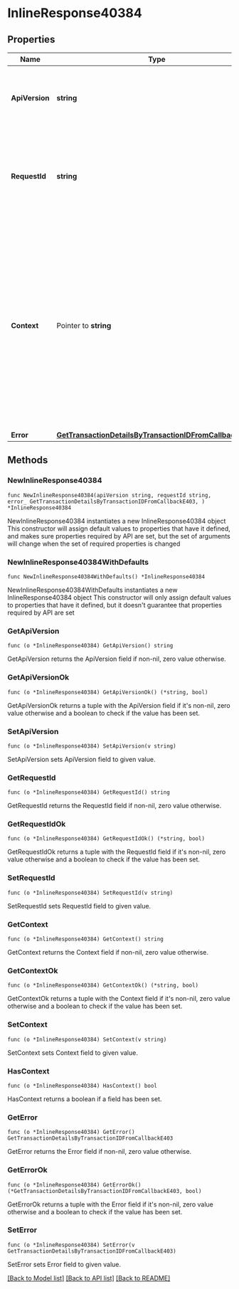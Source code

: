 # InlineResponse40384

## Properties

Name | Type | Description | Notes
------------ | ------------- | ------------- | -------------
**ApiVersion** | **string** | Specifies the version of the API that incorporates this endpoint. | 
**RequestId** | **string** | Defines the ID of the request. The &#x60;requestId&#x60; is generated by Crypto APIs and it&#39;s unique for every request. | 
**Context** | Pointer to **string** | In batch situations the user can use the context to correlate responses with requests. This property is present regardless of whether the response was successful or returned as an error. &#x60;context&#x60; is specified by the user. | [optional] 
**Error** | [**GetTransactionDetailsByTransactionIDFromCallbackE403**](GetTransactionDetailsByTransactionIDFromCallbackE403.md) |  | 

## Methods

### NewInlineResponse40384

`func NewInlineResponse40384(apiVersion string, requestId string, error_ GetTransactionDetailsByTransactionIDFromCallbackE403, ) *InlineResponse40384`

NewInlineResponse40384 instantiates a new InlineResponse40384 object
This constructor will assign default values to properties that have it defined,
and makes sure properties required by API are set, but the set of arguments
will change when the set of required properties is changed

### NewInlineResponse40384WithDefaults

`func NewInlineResponse40384WithDefaults() *InlineResponse40384`

NewInlineResponse40384WithDefaults instantiates a new InlineResponse40384 object
This constructor will only assign default values to properties that have it defined,
but it doesn't guarantee that properties required by API are set

### GetApiVersion

`func (o *InlineResponse40384) GetApiVersion() string`

GetApiVersion returns the ApiVersion field if non-nil, zero value otherwise.

### GetApiVersionOk

`func (o *InlineResponse40384) GetApiVersionOk() (*string, bool)`

GetApiVersionOk returns a tuple with the ApiVersion field if it's non-nil, zero value otherwise
and a boolean to check if the value has been set.

### SetApiVersion

`func (o *InlineResponse40384) SetApiVersion(v string)`

SetApiVersion sets ApiVersion field to given value.


### GetRequestId

`func (o *InlineResponse40384) GetRequestId() string`

GetRequestId returns the RequestId field if non-nil, zero value otherwise.

### GetRequestIdOk

`func (o *InlineResponse40384) GetRequestIdOk() (*string, bool)`

GetRequestIdOk returns a tuple with the RequestId field if it's non-nil, zero value otherwise
and a boolean to check if the value has been set.

### SetRequestId

`func (o *InlineResponse40384) SetRequestId(v string)`

SetRequestId sets RequestId field to given value.


### GetContext

`func (o *InlineResponse40384) GetContext() string`

GetContext returns the Context field if non-nil, zero value otherwise.

### GetContextOk

`func (o *InlineResponse40384) GetContextOk() (*string, bool)`

GetContextOk returns a tuple with the Context field if it's non-nil, zero value otherwise
and a boolean to check if the value has been set.

### SetContext

`func (o *InlineResponse40384) SetContext(v string)`

SetContext sets Context field to given value.

### HasContext

`func (o *InlineResponse40384) HasContext() bool`

HasContext returns a boolean if a field has been set.

### GetError

`func (o *InlineResponse40384) GetError() GetTransactionDetailsByTransactionIDFromCallbackE403`

GetError returns the Error field if non-nil, zero value otherwise.

### GetErrorOk

`func (o *InlineResponse40384) GetErrorOk() (*GetTransactionDetailsByTransactionIDFromCallbackE403, bool)`

GetErrorOk returns a tuple with the Error field if it's non-nil, zero value otherwise
and a boolean to check if the value has been set.

### SetError

`func (o *InlineResponse40384) SetError(v GetTransactionDetailsByTransactionIDFromCallbackE403)`

SetError sets Error field to given value.



[[Back to Model list]](../README.md#documentation-for-models) [[Back to API list]](../README.md#documentation-for-api-endpoints) [[Back to README]](../README.md)


